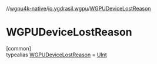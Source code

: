 //[wgpu4k-native](../../../index.md)/[io.ygdrasil.wgpu](../index.md)/[WGPUDeviceLostReason](index.md)

# WGPUDeviceLostReason

[common]\
typealias [WGPUDeviceLostReason](index.md) = [UInt](https://kotlinlang.org/api/core/kotlin-stdlib/kotlin/-u-int/index.html)